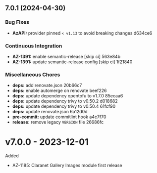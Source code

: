## 7.0.1 (2024-04-30)


### Bug Fixes

* **AzAPI:** provider pinned `< v1.13` to avoid breaking changes d634ce6


### Continuous Integration

* **AZ-1391:** enable semantic-release [skip ci] 563e84b
* **AZ-1391:** update semantic-release config [skip ci] 1f21840


### Miscellaneous Chores

* **deps:** add renovate.json 20b66c7
* **deps:** enable automerge on renovate beef226
* **deps:** update dependency opentofu to v1.7.0 85ecaa6
* **deps:** update dependency trivy to v0.50.2 d018682
* **deps:** update dependency trivy to v0.50.4 61fcf90
* **deps:** update renovate.json 6a12d0d
* **pre-commit:** update commitlint hook a4c7f70
* **release:** remove legacy `VERSION` file 26686fc

# v7.0.0 - 2023-12-01

Added
  * AZ-1185: Claranet Gallery Images module first release
